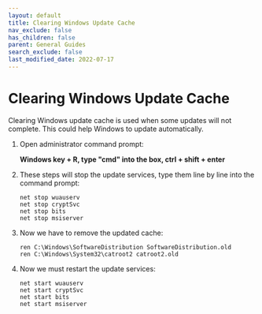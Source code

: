 ```yaml
---
layout: default
title: Clearing Windows Update Cache
nav_exclude: false
has_children: false
parent: General Guides
search_exclude: false
last_modified_date: 2022-07-17
---
```



# Clearing Windows Update Cache

Clearing Windows update cache is used when some updates will not complete. This could help Windows to update automatically. 

1. Open administrator command prompt:

    **Windows key + R, type "cmd" into the box, ctrl + shift + enter**

2. These steps will stop the update services, type them line by line into the command prompt:
    ```
    net stop wuauserv
    net stop cryptSvc
    net stop bits
    net stop msiserver
    ```
3. Now we have to remove the updated cache:
    ```
	ren C:\Windows\SoftwareDistribution SoftwareDistribution.old
	ren C:\Windows\System32\catroot2 catroot2.old
    ```
4. Now we must restart the update services:
    ```
	net start wuauserv
	net start cryptSvc
	net start bits
	net start msiserver
    ```
 
